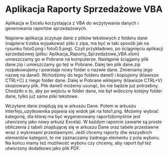 # Aplikacja Raporty Sprzedażowe VBA
Aplikacja w Excelu korzystająca z VBA do wczytywania danych i generowania raportów sprzedażowych.

Najpierw aplikacja zczytuje dane z plików tekstowych z folderu dane (najpierw trzeba wypakować pliki z zipa, ma być w taki sposób jak na rysunku foto0.png i foto0.5.png). Czyli przykładowo, po ściągnięciu aplikacji sprzedażowej (pliku: Aplikacja_Raporty_Sprzedażowe_VBA.xlsm) umieszczamy go w Pobrane na komputerze. Następnie ściągamy plik dane.zip i umieszczamy go też w Pobrane. Dalej ten plik dane.zip rozpakowujemy i powstaje nowy folder o nazwie dane. Zmieniamy jego nazwę na dane0. Wchodzimy do tego folderu dane0 i kopiujemy (klawisze CTRL+C) z niego folder dane. Dalej w Pobrane wklejamy (klawisze CTRL+V) skopiowany plik. Plik dane0 możemy usunąć, bo nie będzie już potrzebny. Chodziło o to, aby po wejściu w folder dane, nie był widoczny kolejny folder dane, tylko już same pliki tekstowe.

Wczytane dane znajdują się w arkuszu Dane.
Potem w arkuszu Interfejs_uzytkownika pojawia się widok jak na foto1.png.
Możemy wybrać kategorię, dla której ma być wygenerowany raport(domyślnie jest utworzony jako nowy arkusz Excela).
W każdym raporcie zawarte są proste obliczenia z tabeli znajdującej się w arkuszu Dane
oraz tabele przestawne wraz z wykresami przestawnymi.
Jeśli chcemy raporty dlw wszystkich elementów kategorii, to nie zaznaczamy żadnego elementu z pola wyboru.
Na końcu mamy też możliwość wyboru czy chcemy, aby raport był też utworzony dodatkowo jako plik PDF.

